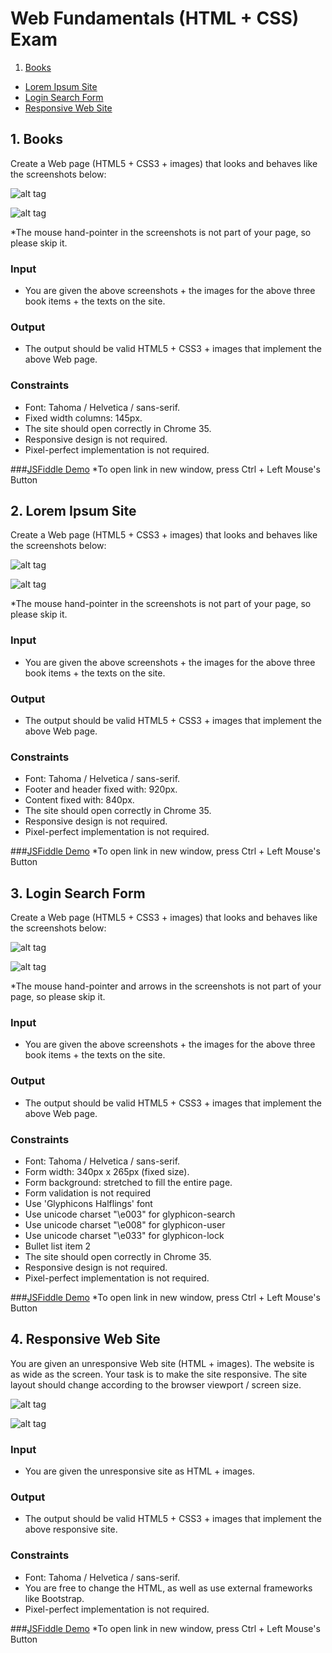 # Web Fundamentals (HTML + CSS) Exam

1. [Books](#1-boks)
* [Lorem Ipsum Site](#2-lorem-ipsum-site)
* [Login Search Form](#3-login-search-form)
* [Responsive Web Site](#4-responsive-web-site)

## 1. Books
Create a Web page (HTML5 + CSS3 + images) that looks and behaves like the screenshots below:

![alt tag](https://raw.githubusercontent.com/dgrigorov/SoftUni/master/Web%20Fundamentals/Practice%20exam/1.Books/1.%20Books.png)

![alt tag](https://raw.githubusercontent.com/dgrigorov/SoftUni/master/Web%20Fundamentals/Practice%20exam/1.Books/2.%20Books-mouse-over.png)


*The mouse hand-pointer in the screenshots is not part of your page, so please skip it.

### Input

* You are given the above screenshots + the images for the above three book items + the texts on the site.

### Output

* The output should be valid HTML5 + CSS3 + images that implement the above Web page.

### Constraints
* Font: Tahoma / Helvetica / sans-serif.
* Fixed width columns: 145px.
* The site should open correctly in Chrome 35.
* Responsive design is not required.
* Pixel-perfect implementation is not required.


###[JSFiddle Demo](http://jsfiddle.net/pichowskii/s3tSX/) 
*To open link in new window, press Ctrl + Left Mouse's Button
 

## 2. Lorem Ipsum Site
Create a Web page (HTML5 + CSS3 + images) that looks and behaves like the screenshots below:

![alt tag](https://raw.githubusercontent.com/dgrigorov/SoftUni/master/Web%20Fundamentals/Practice%20exam/2.Lorem-Ipsum-Site/1.%20Site.png)

![alt tag](https://raw.githubusercontent.com/dgrigorov/SoftUni/master/Web%20Fundamentals/Practice%20exam/2.Lorem-Ipsum-Site/2.%20Site-mouse-over.png)


*The mouse hand-pointer in the screenshots is not part of your page, so please skip it.

### Input

* You are given the above screenshots + the images for the above three book items + the texts on the site.

### Output

* The output should be valid HTML5 + CSS3 + images that implement the above Web page.

### Constraints
* Font: Tahoma / Helvetica / sans-serif.
* Footer and header fixed with: 920px.
* Content fixed with: 840px.
* The site should open correctly in Chrome 35.
* Responsive design is not required.
* Pixel-perfect implementation is not required.


###[JSFiddle Demo](http://jsfiddle.net/pichowskii/zUdzY/)
*To open link in new window, press Ctrl + Left Mouse's Button
 

## 3. Login Search Form
Create a Web page (HTML5 + CSS3 + images) that looks and behaves like the screenshots below:

![alt tag](https://raw.githubusercontent.com/dgrigorov/SoftUni/master/Web%20Fundamentals/Practice%20exam/3.Login-Search-Form/1.%20Form.png)

![alt tag](https://raw.githubusercontent.com/dgrigorov/SoftUni/master/Web%20Fundamentals/Practice%20exam/3.Login-Search-Form/1.%20Form-Details.png)


*The mouse hand-pointer and arrows in the screenshots is not part of your page, so please skip it.

### Input

* You are given the above screenshots + the images for the above three book items + the texts on the site.

### Output

* The output should be valid HTML5 + CSS3 + images that implement the above Web page.

### Constraints
* Font: Tahoma / Helvetica / sans-serif.
* Form width: 340px x 265px (fixed size).
* Form background: stretched to fill the entire page.
* Form validation is not required
* Use 'Glyphicons Halflings' font
 * Use unicode charset "\e003" for glyphicon-search
 * Use unicode charset "\e008" for glyphicon-user
 * Use unicode charset "\e033" for glyphicon-lock
* Bullet list item 2
* The site should open correctly in Chrome 35.
* Responsive design is not required.
* Pixel-perfect implementation is not required.


###[JSFiddle Demo](http://jsfiddle.net/pichowskii/9AVgD/)
*To open link in new window, press Ctrl + Left Mouse's Button

## 4. Responsive Web Site
You are given an unresponsive Web site (HTML + images). The website is as wide as the screen. Your task is to make the site responsive. The site layout should change according to the browser viewport / screen size.

![alt tag](https://raw.githubusercontent.com/dgrigorov/SoftUni/master/Web%20Fundamentals/Practice%20exam/4.Responsive-Web-Site/1.%20Site-Wide-Screen.png)

![alt tag](https://raw.githubusercontent.com/dgrigorov/SoftUni/master/Web%20Fundamentals/Practice%20exam/4.Responsive-Web-Site/2.%20Site-Small-Screen.png)

### Input

* You are given the unresponsive site as HTML + images.

### Output

* The output should be valid HTML5 + CSS3 + images that implement the above responsive site.

### Constraints
* Font: Tahoma / Helvetica / sans-serif.
* You are free to change the HTML, as well as use external frameworks like Bootstrap.
* Pixel-perfect implementation is not required.


###[JSFiddle Demo](http://jsfiddle.net/pichowskii/ZAPX6/)
*To open link in new window, press Ctrl + Left Mouse's Button
